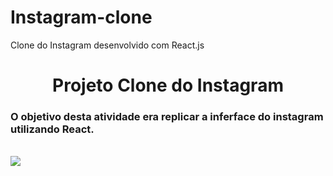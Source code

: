 # Instagram-clone
Clone do Instagram desenvolvido com React.js
<h1 align='center'>Projeto Clone do Instagram</h1>
<h3>O objetivo desta atividade era replicar a inferface do instagram utilizando React.</h3><br>
<img src='![(https://user-images.githubusercontent.com/110692022/199718684-49158eef-353b-4b35-8a70-0b7d357ffb3c.png)
'/>
<br><br><br>
